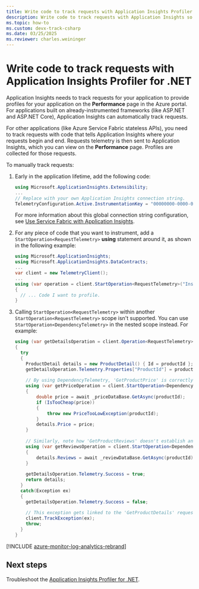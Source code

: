 ```yaml
---
title: Write code to track requests with Application Insights Profiler for .NET | Microsoft Docs
description: Write code to track requests with Application Insights so you can get profiles for your requests.
ms.topic: how-to
ms.custom: devx-track-csharp
ms.date: 03/25/2025
ms.reviewer: charles.weininger
---
```


# Write code to track requests with Application Insights Profiler for .NET

Application Insights needs to track requests for your application to provide profiles for your application on the **Performance** page in the Azure portal. For applications built on already-instrumented frameworks (like ASP.NET and ASP.NET Core), Application Insights can automatically track requests.

For other applications (like Azure Service Fabric stateless APIs), you need to track requests with code that tells Application Insights where your requests begin and end. Requests telemetry is then sent to Application Insights, which you can view on the **Performance** page. Profiles are collected for those requests.

To manually track requests:

1. Early in the application lifetime, add the following code:

   ```csharp
   using Microsoft.ApplicationInsights.Extensibility;
   ...
   // Replace with your own Application Insights connection string.
   TelemetryConfiguration.Active.InstrumentationKey = "00000000-0000-0000-0000-000000000000";
   ```
    
   For more information about this global connection string configuration, see [Use Service Fabric with Application Insights](https://github.com/Azure-Samples/service-fabric-dotnet-getting-started/blob/dev/appinsights/ApplicationInsights.md).

1. For any piece of code that you want to instrument, add a `StartOperation<RequestTelemetry>` **using** statement around it, as shown in the following example:

   ```csharp
   using Microsoft.ApplicationInsights;
   using Microsoft.ApplicationInsights.DataContracts;
   ...
   var client = new TelemetryClient();
   ...
   using (var operation = client.StartOperation<RequestTelemetry>("Insert_Your_Custom_Event_Unique_Name"))
   {
     // ... Code I want to profile.
   }
   ```

1. Calling `StartOperation<RequestTelemetry>` within another `StartOperation<RequestTelemetry>` scope isn't supported. You can use `StartOperation<DependencyTelemetry>` in the nested scope instead. For example:
        
   ```csharp
   using (var getDetailsOperation = client.Operation<RequestTelemetry>("GetProductDetails"))
   {
     try
     {
       ProductDetail details = new ProductDetail() { Id = productId };
       getDetailsOperation.Telemetry.Properties["ProductId"] = productId.ToString();
          
       // By using DependencyTelemetry, 'GetProductPrice' is correctly linked as part of the 'GetProductDetails' request.
       using (var getPriceOperation = client.StartOperation<DependencyTelemetry>("GetProductPrice"))
       {
           double price = await _priceDataBase.GetAsync(productId);
           if (IsTooCheap(price))
           {
               throw new PriceTooLowException(productId);
           }
           details.Price = price;
       }
          
       // Similarly, note how 'GetProductReviews' doesn't establish another RequestTelemetry.
       using (var getReviewsOperation = client.StartOperation<DependencyTelemetry>("GetProductReviews"))
       {
           details.Reviews = await _reviewDataBase.GetAsync(productId);
       }
          
       getDetailsOperation.Telemetry.Success = true;
       return details;
     }
     catch(Exception ex)
     {
       getDetailsOperation.Telemetry.Success = false;
          
       // This exception gets linked to the 'GetProductDetails' request telemetry.
       client.TrackException(ex);
       throw;
     }
   }
   ```

[!INCLUDE [azure-monitor-log-analytics-rebrand](~/reusable-content/ce-skilling/azure/includes/azure-monitor-instrumentation-key-deprecation.md)]

## Next steps

Troubleshoot the [Application Insights Profiler for .NET](./profiler-troubleshooting.md).